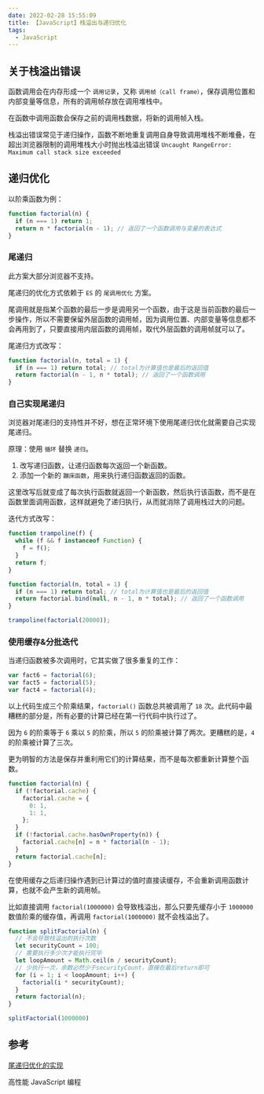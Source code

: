 ```yaml
---
date: 2022-02-28 15:55:09
title: 【JavaScript】栈溢出与递归优化
tags:
  - JavaScript
---
```


## 关于栈溢出错误

函数调用会在内存形成一个 `调用记录`，又称 `调用帧（call frame）`，保存调用位置和内部变量等信息，所有的调用帧存放在调用堆栈中。

在函数中调用函数会保存之前的调用栈数据，将新的调用帧入栈。

栈溢出错误常见于递归操作，函数不断地重复调用自身导致调用堆栈不断堆叠，在超出浏览器限制的调用堆栈大小时抛出栈溢出错误 `Uncaught RangeError: Maximum call stack size exceeded`

## 递归优化

以阶乘函数为例：

```js
function factorial(n) {
  if (n === 1) return 1;
  return n * factorial(n - 1); // 返回了一个函数调用与变量的表达式
}
```

### 尾递归

此方案大部分浏览器不支持。

尾递归的优化方式依赖于 `ES` 的 `尾调用优化` 方案。

尾调用就是指某个函数的最后一步是调用另一个函数，由于这是当前函数的最后一步操作，所以不需要保留外层函数的调用帧，因为调用位置、内部变量等信息都不会再用到了，只要直接用内层函数的调用帧，取代外层函数的调用帧就可以了。

尾递归方式改写：

```js
function factorial(n, total = 1) {
  if (n === 1) return total; // total为计算值也是最后的返回值
  return factorial(n - 1, n * total); // 返回了一个函数调用
}
```

### 自己实现尾递归

浏览器对尾递归的支持性并不好，想在正常环境下使用尾递归优化就需要自己实现尾递归。

原理：使用 `循环` 替换 `递归`。

1. 改写递归函数，让递归函数每次返回一个新函数。
2. 添加一个新的 `蹦床函数`，用来执行递归函数返回的函数。

这里改写后就变成了每次执行函数就返回一个新函数，然后执行该函数，而不是在函数里面调用函数，这样就避免了递归执行，从而就消除了调用栈过大的问题。

迭代方式改写：

```js
function trampoline(f) {
  while (f && f instanceof Function) {
    f = f();
  }
  return f;
}

function factorial(n, total = 1) {
  if (n === 1) return total; // total为计算值也是最后的返回值
  return factorial.bind(null, n - 1, n * total); // 返回了一个函数调用
}

trampoline(factorial(20000));
```

### 使用缓存&分批迭代

当递归函数被多次调用时，它其实做了很多重复的工作：

```js
var fact6 = factorial(6);
var fact5 = factorial(5);
var fact4 = factorial(4);
```

以上代码生成三个阶乘结果，`factorial()` 函数总共被调用了 `18` 次。此代码中最糟糕的部分是，所有必要的计算已经在第一行代码中执行过了。

因为 `6` 的阶乘等于 `6` 乘以 `5` 的阶乘，所以 `5` 的阶乘被计算了两次。更糟糕的是，`4` 的阶乘被计算了三次。

更为明智的方法是保存并重利用它们的计算结果，而不是每次都重新计算整个函数。

```js
function factorial(n) {
  if (!factorial.cache) {
    factorial.cache = {
      0: 1,
      1: 1,
    };
  }
  if (!factorial.cache.hasOwnProperty(n)) {
    factorial.cache[n] = n * factorial(n - 1);
  }
  return factorial.cache[n];
}
```

在使用缓存之后递归操作遇到已计算过的值时直接读缓存，不会重新调用函数计算，也就不会产生新的调用帧。

比如直接调用 `factorial(1000000)` 会导致栈溢出，那么只要先缓存小于 `1000000` 数值阶乘的缓存值，再调用 `factorial(1000000)` 就不会栈溢出了。

```js
function splitFactorial(n) {
  // 不会导致栈溢出的执行次数
  let securityCount = 100;
  // 需要执行多少次才能执行完毕
  let loopAmount = Math.ceil(n / securityCount);
  // 少执行一次，余数必然少于securityCount，直接在最后return即可
  for (i = 1; i < loopAmount; i++) {
    factorial(i * securityCount);
  }
  return factorial(n);
}

splitFactorial(1000000)
```

## 参考

[尾递归优化的实现](https://es6.ruanyifeng.com/?search=%E5%B0%BE%E8%B0%83%E7%94%A8&x=0&y=0#docs/function#%E5%B0%BE%E9%80%92%E5%BD%92%E4%BC%98%E5%8C%96%E7%9A%84%E5%AE%9E%E7%8E%B0)

高性能 JavaScript 编程
